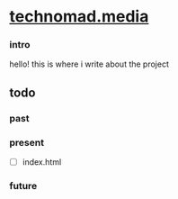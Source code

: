 # [technomad.media](//www.technomad.media)

### intro
hello! this is where i write about the project

## todo
### past
### present
- [ ] index.html

### future
